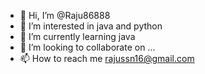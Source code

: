 - 👋 Hi, I’m @Raju86888
- 👀 I’m interested in java and python
- 🌱 I’m currently learning java
- 💞️ I’m looking to collaborate on ...
- 📫 How to reach me rajussn16@gmail.com

<!---
Raju86888/Raju86888 is a ✨ special ✨ repository because its `README.md` (this file) appears on your GitHub profile.
You can click the Preview link to take a look at your changes.
--->
